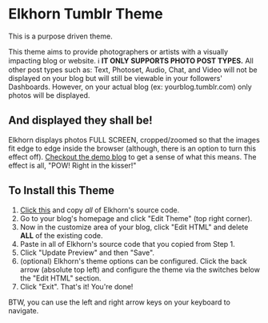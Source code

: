 Elkhorn Tumblr Theme
====================

This is a purpose driven theme.

This theme aims to provide photographers or artists with a visually impacting blog or website. :information_source: **IT ONLY SUPPORTS PHOTO POST TYPES.** All other post types such as: Text, Photoset, Audio, Chat, and Video will not be displayed on your blog but will still be viewable in your followers' Dashboards. However, on your actual blog (ex: yourblog.tumblr.com) only photos will be displayed.

## And displayed they shall be!

Elkhorn displays photos FULL SCREEN, cropped/zoomed so that the images fit edge to edge inside the browser (although, there is an option to turn this effect off). [Checkout the demo blog](http://elkhorn-theme.tumblr.com/) to get a sense of what this means. The effect is all, "POW! Right in the kisser!"

## To Install this Theme

1. [Click this](https://raw.githubusercontent.com/jonathanbell/elkhorn-tumblr-theme/master/elkhorn.html) and copy _all_ of Elkhorn's source code.
2. Go to your blog's homepage and click "Edit Theme" (top right corner).
3. Now in the customize area of your blog, click "Edit HTML" and delete **ALL** of the existing code.
4. Paste in all of Elkhorn's source code that you copied from Step 1.
5. Click "Update Preview" and then "Save".
6. (optional) Elkhorn's theme options can be configured. Click the back arrow (absolute top left) and configure the theme via the switches below the "Edit HTML" section.  
7. Click "Exit". That's it! You're done!

BTW, you can use the left and right arrow keys on your keyboard to navigate.
